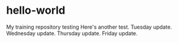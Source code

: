 # hello-world
My training repository
testing
Here's another test.
Tuesday update.
Wednesday update.
Thursday update.
Friday update.

